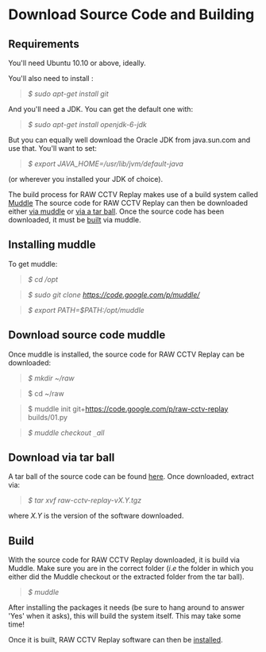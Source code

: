 # Download Source Code and Building #

## Requirements ##

You'll need Ubuntu 10.10 or above, ideally.

You'll also need to install :

> _$ sudo apt-get install git_

And you'll need a JDK. You can get the default one with:

> _$ sudo apt-get install openjdk-6-jdk_

But you can equally well download the Oracle JDK from java.sun.com and use that. You'll want to set:

> _$ export JAVA\_HOME=/usr/lib/jvm/default-java_

(or wherever you installed your JDK of choice).

The build process for RAW CCTV Replay makes use of a build system called  [Muddle](http://http://code.google.com/p/muddle/)
The source code for RAW CCTV Replay can then be downloaded either [via muddle](Downloading#Download_via_muddle.md) or [via a tar ball](Downloading#Download_via_tar_ball.md). Once the source code has been downloaded, it must be [built](Downloading#build.md) via muddle.

## Installing muddle ##


To get muddle:


> _$ cd /opt_

> _$ sudo git clone https://code.google.com/p/muddle/_

> _$ export PATH=$PATH:/opt/muddle_


## Download source code muddle ##

Once muddle is installed, the source code for RAW CCTV Replay can be downloaded:

> _$ mkdir ~/raw_

> $ cd ~/raw

> $ muddle init git+https://code.google.com/p/raw-cctv-replay builds/01.py

> _$ muddle checkout `_`all_

## Download via tar ball ##

A tar ball of the source code can be found [here](http://code.google.com/p/raw-cctv-replay/downloads/list). Once downloaded, extract via:

> _$ tar xvf raw-cctv-replay-vX.Y.tgz_

where _X.Y_ is the version of the software downloaded.

## Build ##

With the source code for RAW CCTV Replay downloaded, it is build via Muddle. Make sure you are in the correct folder (_i.e_ the folder in which you either did the Muddle checkout or the extracted folder from the tar ball).


> _$ muddle_

After installing the packages it needs (be sure to hang around to answer 'Yes' when it asks), this will build the system itself. This may take some time!

Once it is built, RAW CCTV Replay software can then be [installed](Installation.md).